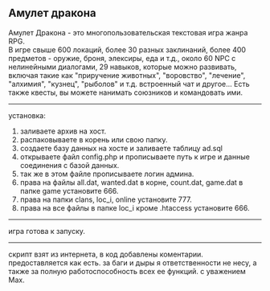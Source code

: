 Амулет дракона
--------------

Амулет Дракона - это многопользовательская текстовая игра жанра RPG.<br/>
В игре свыше 600 локаций, более 30 разных заклинаний,
более 400 предметов - оружие, броня, элексиры, еда и т.д.,
около 60 NPC с нелинейными диалогами,
29 навыков, которые можно развивать,
включая такие как "приручение животных", "воровство", "лечение",
"алхимия", "кузнец", "рыболов" и т.д.
встроенный чат и другое...
Есть также квесты, вы можете нанимать союзников и командовать ими.

---

установка:

 1. заливаете архив на хост.
 2. распаковываете в корень или свою папку.
 3. создаете базу данных на хосте и заливаете таблицу ad.sql
 4. открываете файл config.php и прописываете путь к игре и данные соединения с базой данных.
 5. так же в этом файле прописываете логин админа.
 6. права на файлы all.dat, wanted.dat в корне, count.dat, game.dat в папке game установите 666.
 7. права на папки clans, loc_i, online установите 777.
 8. права на все файлы в папке loc_i кроме .htaccess установите 666.

---

игра готова к запуску.

---

скрипт взят из интернета, в код добавлены коментарии.
предоставляется как есть.
за баги и дыры я ответственности не несу,
а также за полную работоспособность всех ее функций.
с уважением Max.
